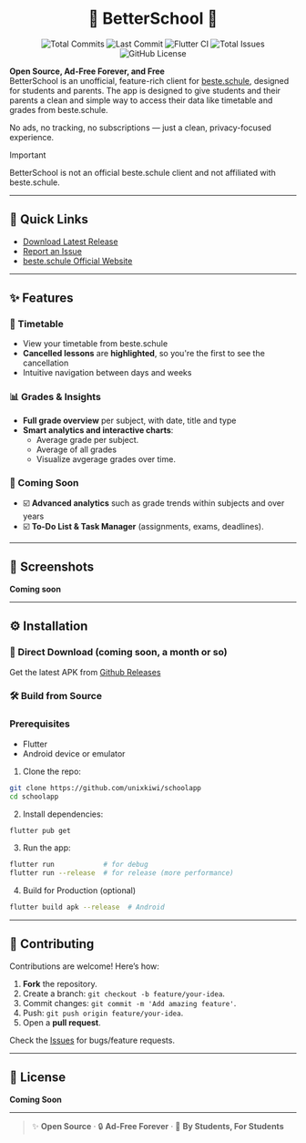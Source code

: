 <h1 align="center">🏫 BetterSchool 🏫</h1>

<div align="center">
  <img src="https://img.shields.io/github/commit-activity/t/unixkiwi/schoolapp?style=for-the-badge&logo=git&label=Total%20Commits" alt="Total Commits">
  <img src="https://img.shields.io/github/last-commit/unixkiwi/schoolapp?style=for-the-badge&logo=github&label=Last%20Commit" alt="Last Commit">
  <img src="https://img.shields.io/github/actions/workflow/status/unixkiwi/schoolapp/flutter_ci.yml?style=for-the-badge&logo=flutter&label=Flutter%20CI" alt="Flutter CI">
  <img src="https://img.shields.io/github/issues-raw/unixkiwi/schoolapp?style=for-the-badge&logo=github&label=Total%20Issues" alt="Total Issues">
  <img src="https://img.shields.io/github/license/unixkiwi/schoolapp?style=for-the-badge" alt="GitHub License">
</div>

**Open Source, Ad-Free Forever, and Free**  
BetterSchool is an unofficial, feature-rich client for [beste.schule](https://beste.schule), designed for students and parents. The app is designed to give students and their parents a clean and simple way to access their data like timetable and grades from beste.schule.
 
No ads, no tracking, no subscriptions — just a clean, privacy-focused experience.

> [!IMPORTANT]
> BetterSchool is not an official beste.schule client and not affiliated with beste.schule.  

---

## 🔗 Quick Links  
- [Download Latest Release](https://github.com/unixkiwi/schoolapp/releases)  
- [Report an Issue](https://github.com/unixkiwi/schoolapp/issues)  
- [beste.schule Official Website](https://beste.schule)  

---

## ✨ Features  

### 📅 Timetable  
- View your timetable from beste.schule
- **Cancelled lessons** are **highlighted**, so you're the first to see the cancellation
- Intuitive navigation between days and weeks

### 📊 Grades & Insights  
- **Full grade overview** per subject, with date, title and type
- **Smart analytics and interactive charts**:  
  - Average grade per subject.  
  - Average of all grades
  - Visualize avgerage grades over time.

### 🚧 Coming Soon  
- ☑️ **Advanced analytics** such as grade trends within subjects and over years
- ☑️ **To-Do List & Task Manager** (assignments, exams, deadlines).

---

## 📱 Screenshots

**Coming soon**

---

## ⚙️ Installation

### 📲 Direct Download (coming soon, a month or so)
Get the latest APK from [Github Releases](https://github.com/unixkiwi/schoolapp/releases)

### 🛠️ Build from Source
### Prerequisites
- Flutter
- Android device or emulator

1. Clone the repo:  
```bash  
git clone https://github.com/unixkiwi/schoolapp  
cd schoolapp  
```  

2. Install dependencies:  
```bash  
flutter pub get  
```  

3. Run the app: 
```bash  
flutter run            # for debug
flutter run --release  # for release (more performance)
```
4. Build for Production (optional)
```bash  
flutter build apk --release  # Android
```

---

## 🤝 Contributing  
Contributions are welcome! Here’s how:  
1. **Fork** the repository.  
2. Create a branch: `git checkout -b feature/your-idea`.  
3. Commit changes: `git commit -m 'Add amazing feature'`.  
4. Push: `git push origin feature/your-idea`.  
5. Open a **pull request**.  

Check the [Issues](https://github.com/unixkiwi/schoolapp/issues) for bugs/feature requests.

---

## 📜 License  
**Coming Soon**

---

> ✨ **Open Source** · 🔒 **Ad-Free Forever** · 🚀 **By Students, For Students**  
